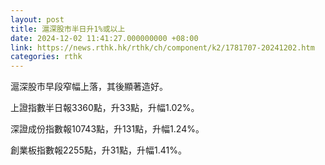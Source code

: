 ```yaml
---
layout: post
title: 滬深股市半日升1%或以上
date: 2024-12-02 11:41:27.000000000 +08:00
link: https://news.rthk.hk/rthk/ch/component/k2/1781707-20241202.htm
categories: rthk
---
```


滬深股市早段窄幅上落，其後顯著造好。

上證指數半日報3360點，升33點，升幅1.02%。

深證成份指數報10743點，升131點，升幅1.24%。

創業板指數報2255點，升31點，升幅1.41%。
